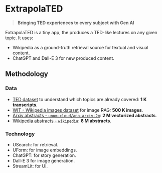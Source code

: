 # ExtrapolaTED

> __Bringing TED experiences to every subject with Gen AI__

ExtrapolaTED is a tiny app, the produces a TED-like lectures on any given topic.
It uses:

- Wikipedia as a ground-truth retrieval source for textual and visual content.
- ChatGPT and Dall-E 3 for new produced content.

## Methodology

### Data

- [TED dataset](https://www.idiap.ch/en/dataset/ted) to understand which topics are already covered: __1 K transcripts__.
- [WIT - Wikipedia images dataset](https://github.com/google-research-datasets/wit) for image RAG: __500 K images__.
- [Arxiv abstracts - `unum-cloud/ann-arxiv-2m`](https://huggingface.co/datasets/unum-cloud/ann-arxiv-2m): __2 M vectorized abstracts__.
- [Wikipedia abstracts - `wikipedia`](https://huggingface.co/datasets/wikipedia/): __6 M abstracts__.

### Technology

- USearch: for retrieval.
- UForm: for image embeddings.
- ChatGPT: for story generation.
- Dall-E 3 for image generation.
- StreamLit: for UI.


